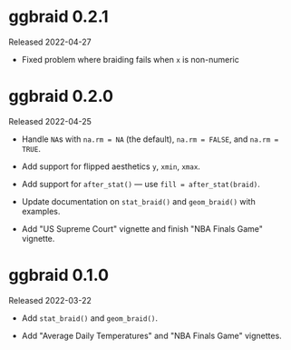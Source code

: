# ggbraid 0.2.1

Released 2022-04-27

* Fixed problem where braiding fails when `x` is non-numeric

# ggbraid 0.2.0

Released 2022-04-25

* Handle `NA`s with `na.rm = NA` (the default), `na.rm = FALSE`, and 
  `na.rm = TRUE`.

* Add support for flipped aesthetics `y`, `xmin`, `xmax`.

* Add support for `after_stat()` — use `fill = after_stat(braid)`.

* Update documentation on `stat_braid()` and `geom_braid()` with examples.

* Add "US Supreme Court" vignette and finish "NBA Finals Game" vignette.

# ggbraid 0.1.0

Released 2022-03-22

* Add `stat_braid()` and `geom_braid()`.

* Add "Average Daily Temperatures" and "NBA Finals Game" vignettes.

